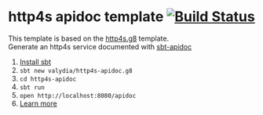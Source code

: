 # http4s apidoc template [![Build Status](https://travis-ci.org/valydia/http4s-apidoc.g8.svg)](https://travis-ci.org/valydia/http4s-apidoc.g8)

This template is based on the [http4s.g8](https://travis-ci.org/http4s/http4s.g8) template.  
Generate an http4s service documented with [sbt-apidoc][]

1. [Install sbt](http://www.scala-sbt.org/1.0/docs/Setup.html)
2. `sbt new valydia/http4s-apidoc.g8`
3. `cd http4s-apidoc`
4. `sbt run`
5. `open http://localhost:8080/apidoc`
6. [Learn more][sbt-apidoc]

[sbt-apidoc]: https://github.com/valydia/sbt-apidoc